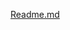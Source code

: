 [Readme.md](https://github.com/venkateshtantravahi/StreamingServiceRecommendation/files/13654173/Readme.md)
